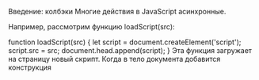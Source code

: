 Введение: колбэки
Многие действия в JavaScript асинхронные.

Например, рассмотрим функцию loadScript(src):

function loadScript(src) {
let script = document.createElement('script');
script.src = src;
document.head.append(script);
}
Эта функция загружает на страницу новый скрипт. Когда в тело документа добавится конструкция <script src="…">, браузер загрузит скрипт и выполнит его.

Вот пример использования этой функции:

// загрузит и выполнит скрипт
loadScript('/my/script.js');
Такие функции называют «асинхронными», потому что действие (загрузка скрипта) будет завершено не сейчас, а потом.

Если после вызова loadScript(…) есть какой-то код, то он не будет ждать, пока скрипт загрузится.

loadScript('/my/script.js');
// код, написанный после вызова функции loadScript,
// не будет дожидаться полной загрузки скрипта
// ...
Мы хотели бы использовать новый скрипт, как только он будет загружен. Скажем, он объявляет новую функцию, которую мы хотим выполнить.

Но если мы просто вызовем эту функцию после loadScript(…), у нас ничего не выйдет:

loadScript('/my/script.js'); // в скрипте есть "function newFunction() {…}"

newFunction(); // такой функции не существует!
Действительно, ведь у браузера не было времени загрузить скрипт. Сейчас функция loadScript никак не позволяет отследить момент загрузки. Скрипт загружается, а потом выполняется. Но нам нужно точно знать, когда это произойдёт, чтобы использовать функции и переменные из этого скрипта.

Давайте передадим функцию callback вторым аргументом в loadScript, чтобы вызвать её, когда скрипт загрузится:

function loadScript(src, callback) {
let script = document.createElement('script');
script.src = src;
script.onload = () => callback(script);
document.head.append(script);
}
Событие onload описано в статье Загрузка ресурсов: onload и onerror, оно в основном выполняет функцию после загрузки и выполнения скрипта.

Теперь, если мы хотим вызвать функцию из скрипта, нужно делать это в колбэке:

loadScript('/my/script.js', function() {
// эта функция вызовется после того, как загрузится скрипт
newFunction(); // теперь всё работает
...
});
Смысл такой: вторым аргументом передаётся функция (обычно анонимная), которая выполняется по завершении действия.

Возьмём для примера реальный скрипт с библиотекой функций:

function loadScript(src, callback) {
let script = document.createElement('script');
script.src = src;
script.onload = () => callback(script);
document.head.append(script);
}

loadScript('https://cdnjs.cloudflare.com/ajax/libs/lodash.js/3.2.0/lodash.js', script => {
alert(`Здорово, скрипт ${script.src} загрузился`);
alert( \_ ); // функция, объявленная в загруженном скрипте
});
Такое написание называют асинхронным программированием с использованием колбэков. В функции, которые выполняют какие-либо асинхронные операции, передаётся аргумент callback — функция, которая будет вызвана по завершению асинхронного действия.

Мы поступили похожим образом в loadScript, но это, конечно, распространённый подход.

Колбэк в колбэке
Как нам загрузить два скрипта один за другим: сначала первый, а за ним второй?

Первое, что приходит в голову, вызвать loadScript ещё раз уже внутри колбэка, вот так:

loadScript('/my/script.js', function(script) {

alert(`Здорово, скрипт ${script.src} загрузился, загрузим ещё один`);

loadScript('/my/script2.js', function(script) {
alert(`Здорово, второй скрипт загрузился`);
});

});
Когда внешняя функция loadScript выполнится, вызовется та, что внутри колбэка.

А что если нам нужно загрузить ещё один скрипт?..

loadScript('/my/script.js', function(script) {

loadScript('/my/script2.js', function(script) {

    loadScript('/my/script3.js', function(script) {
      // ...и так далее, пока все скрипты не будут загружены
    });

})

});
Каждое новое действие мы вынуждены вызывать внутри колбэка. Этот вариант подойдёт, когда у нас одно-два действия, но для большего количества уже не удобно. Альтернативные подходы мы скоро разберём.

Перехват ошибок
В примерах выше мы не думали об ошибках. А что если загрузить скрипт не удалось? Колбэк должен уметь реагировать на возможные проблемы.

Ниже улучшенная версия loadScript, которая умеет отслеживать ошибки загрузки:

function loadScript(src, callback) {
let script = document.createElement('script');
script.src = src;

script.onload = () => callback(null, script);
script.onerror = () => callback(new Error(`Не удалось загрузить скрипт ${src}`));

document.head.append(script);
}
Мы вызываем callback(null, script) в случае успешной загрузки и callback(error), если загрузить скрипт не удалось.

Живой пример:

loadScript('/my/script.js', function(error, script) {
if (error) {
// обрабатываем ошибку
} else {
// скрипт успешно загружен
}
});
Опять же, подход, который мы использовали в loadScript, также распространён и называется «колбэк с первым аргументом-ошибкой» («error-first callback»).

Правила таковы:

Первый аргумент функции callback зарезервирован для ошибки. В этом случае вызов выглядит вот так: callback(err).
Второй и последующие аргументы — для результатов выполнения. В этом случае вызов выглядит вот так: callback(null, result1, result2…).
Одна и та же функция callback используется и для информирования об ошибке, и для передачи результатов.

Адская пирамида вызовов
На первый взгляд это рабочий способ написания асинхронного кода. Так и есть. Для одного или двух вложенных вызовов всё выглядит нормально.

Но для нескольких асинхронных действий, которые нужно выполнить друг за другом, код выглядит вот так:

loadScript('1.js', function(error, script) {

if (error) {
handleError(error);
} else {
// ...
loadScript('2.js', function(error, script) {
if (error) {
handleError(error);
} else {
// ...
loadScript('3.js', function(error, script) {
if (error) {
handleError(error);
} else {
// ...и так далее, пока все скрипты не будут загружены (\*)
}
});

      }
    })

}
});
В примере выше:

Мы загружаем 1.js. Продолжаем, если нет ошибок.
Мы загружаем 2.js. Продолжаем, если нет ошибок.
Мы загружаем 3.js. Продолжаем, если нет ошибок. И так далее (\*).
Чем больше вложенных вызовов, тем наш код будет иметь всё большую вложенность, которую сложно поддерживать, особенно если вместо ... у нас код, содержащий другие цепочки вызовов, условия и т.д.

Иногда это называют «адом колбэков» или «адской пирамидой колбэков».

Пирамида вложенных вызовов растёт вправо с каждым асинхронным действием. В итоге вы сами будете путаться, где что есть.

Такой подход к написанию кода не приветствуется.

Мы можем попытаться решить эту проблему, изолируя каждое действие в отдельную функцию, вот так:

loadScript('1.js', step1);

function step1(error, script) {
if (error) {
handleError(error);
} else {
// ...
loadScript('2.js', step2);
}
}

function step2(error, script) {
if (error) {
handleError(error);
} else {
// ...
loadScript('3.js', step3);
}
}

function step3(error, script) {
if (error) {
handleError(error);
} else {
// ...и так далее, пока все скрипты не будут загружены (\*)
}
};
Заметили? Этот код делает всё то же самое, но вложенность отсутствует, потому что все действия вынесены в отдельные функции.

Код абсолютно рабочий, но кажется разорванным на куски. Его трудно читать, вы наверняка заметили это. Приходится прыгать глазами между кусками кода, когда пытаешься его прочесть. Это неудобно, особенно, если читатель не знаком с кодом и не знает, что за чем следует.

Кроме того, все функции step\* одноразовые, и созданы лишь только, чтобы избавиться от «адской пирамиды вызовов». Никто не будет их переиспользовать где-либо ещё. Таким образом, мы, кроме всего прочего, засоряем пространство имён.

Нужно найти способ получше.

К счастью, такие способы существуют. Один из лучших — использовать промисы, о которых рассказано в следующей главе.

